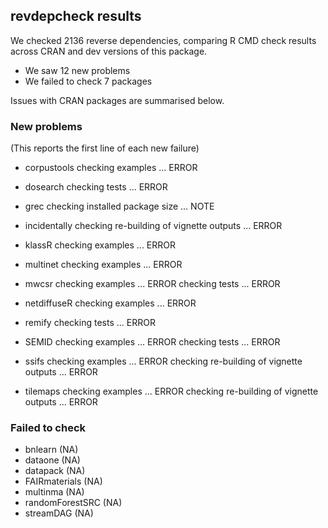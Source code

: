 ## revdepcheck results

We checked 2136 reverse dependencies, comparing R CMD check results across CRAN and dev versions of this package.

 * We saw 12 new problems
 * We failed to check 7 packages

Issues with CRAN packages are summarised below.

### New problems
(This reports the first line of each new failure)

* corpustools
  checking examples ... ERROR

* dosearch
  checking tests ... ERROR

* grec
  checking installed package size ... NOTE

* incidentally
  checking re-building of vignette outputs ... ERROR

* klassR
  checking examples ... ERROR

* multinet
  checking examples ... ERROR

* mwcsr
  checking examples ... ERROR
  checking tests ... ERROR

* netdiffuseR
  checking examples ... ERROR

* remify
  checking tests ... ERROR

* SEMID
  checking examples ... ERROR
  checking tests ... ERROR

* ssifs
  checking examples ... ERROR
  checking re-building of vignette outputs ... ERROR

* tilemaps
  checking examples ... ERROR
  checking re-building of vignette outputs ... ERROR

### Failed to check

* bnlearn         (NA)
* dataone         (NA)
* datapack        (NA)
* FAIRmaterials   (NA)
* multinma        (NA)
* randomForestSRC (NA)
* streamDAG       (NA)

